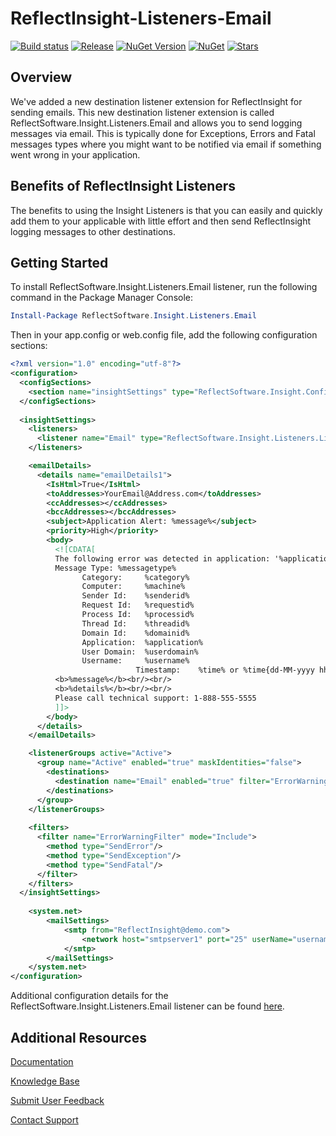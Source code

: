 # ReflectInsight-Listeners-Email

[![Build status](https://ci.appveyor.com/api/projects/status/github/reflectsoftware/reflectinsight-listeners-email?svg=true)](https://ci.appveyor.com/project/reflectsoftware/reflectinsight-listeners-email)
[![Release](https://img.shields.io/github/release/reflectsoftware/reflectinsight-listeners-email.svg)](https://github.com/reflectsoftware/reflectinsight-listeners-email/releases/latest)
[![NuGet Version](http://img.shields.io/nuget/v/reflectsoftware.insight.listeners.email.svg?style=flat)](http://www.nuget.org/packages/ReflectSoftware.Insight.Listeners.Email/)
[![NuGet](https://img.shields.io/nuget/dt/reflectsoftware.insight.listeners.email.svg)](http://www.nuget.org/packages/ReflectSoftware.Insight.Listeners.Email/)
[![Stars](https://img.shields.io/github/stars/reflectsoftware/reflectinsight-listeners-email.svg)](https://github.com/reflectsoftware/reflectinsight-listeners-email/stargazers)

## Overview ##

We've added a new destination listener extension for ReflectInsight for sending emails. This new destination listener extension is called ReflectSoftware.Insight.Listeners.Email and allows you to send logging messages via email. This is typically done for Exceptions, Errors and Fatal messages types where you might want to be notified via email if something went wrong in your application.

## Benefits of ReflectInsight Listeners ##

The benefits to using the Insight Listeners is that you can easily and quickly add them to your applicable with little effort and then send ReflectInsight logging messages to other destinations.

## Getting Started

To install ReflectSoftware.Insight.Listeners.Email listener, run the following command in the Package Manager Console:

```powershell
Install-Package ReflectSoftware.Insight.Listeners.Email
```
Then in your app.config or web.config file, add the following configuration sections:

```xml
<?xml version="1.0" encoding="utf-8"?>
<configuration>
  <configSections>        
    <section name="insightSettings" type="ReflectSoftware.Insight.ConfigurationHandler,ReflectSoftware.Insight"/>
  </configSections>
	
  <insightSettings>
    <listeners>
      <listener name="Email" type="ReflectSoftware.Insight.Listeners.ListenerEmail, ReflectSoftware.Insight.Listeners.Email"/>
    </listeners>

    <emailDetails>
      <details name="emailDetails1">
        <IsHtml>True</IsHtml>
        <toAddresses>YourEmail@Address.com</toAddresses>
        <ccAddresses></ccAddresses>
        <bccAddresses></bccAddresses>
        <subject>Application Alert: %message%</subject>
        <priority>High</priority>
        <body>
          <![CDATA[
          The following error was detected in application: '%application%'<br/><br/>          
          Message Type: %messagetype% 
			    Category:     %category% 
			    Computer:     %machine% 
			    Sender Id:    %senderid% 
			    Request Id:   %requestid% 
			    Process Id:   %processid% 
			    Thread Id:    %threadid% 
			    Domain Id:    %domainid% 
			    Application:  %application% 
			    User Domain:  %userdomain% 
			    Username:     %username%
                            Timestamp:    %time% or %time{dd-MM-yyyy hh:mm:ss.fff}%
          <b>%message%</b><br/><br/>  
          <b>%details%</b><br/><br/>
          Please call technical support: 1-888-555-5555
          ]]>
        </body>
      </details>
    </emailDetails>

    <listenerGroups active="Active">
      <group name="Active" enabled="true" maskIdentities="false">
        <destinations>
          <destination name="Email" enabled="true" filter="ErrorWarningFilter" details="Email[details=emailDetails1]"/>
        </destinations>
      </group>
    </listenerGroups>
    
    <filters>
      <filter name="ErrorWarningFilter" mode="Include">
        <method type="SendError"/>
        <method type="SendException"/>
        <method type="SendFatal"/>
      </filter>
    </filters>
  </insightSettings>
	
	<system.net>
		<mailSettings>
			<smtp from="ReflectInsight@demo.com">
				<network host="smtpserver1" port="25" userName="username" password="secret" defaultCredentials="true"/>
			</smtp>
		</mailSettings>
	</system.net>
</configuration>
```

Additional configuration details for the ReflectSoftware.Insight.Listeners.Email listener can be found [here](https://reflectsoftware.atlassian.net/wiki/display/RI5/Email+Listener).

## Additional Resources

[Documentation](https://reflectsoftware.atlassian.net/wiki/display/RI5/ReflectInsight+5+documentation)

[Knowledge Base](http://reflectsoftware.uservoice.com/knowledgebase)

[Submit User Feedback](http://reflectsoftware.uservoice.com/forums/158277-reflectinsight-feedback)

[Contact Support](support@reflectsoftware.com)
